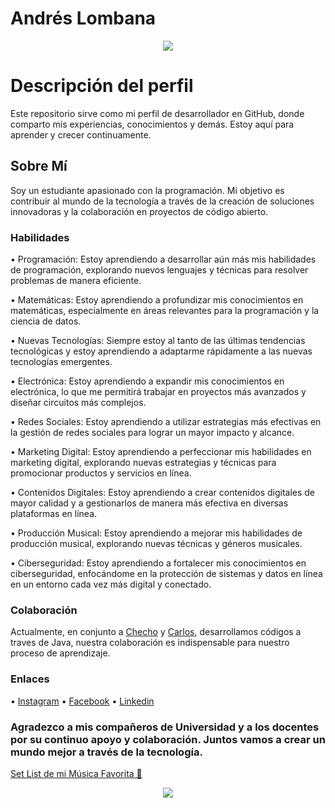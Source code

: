 # **Andrés Lombana**

<p align="center">
    <img src="https://pbs.twimg.com/media/EZhJveqWsAA_S6h.jpg">
</p>

# Descripción del perfil

Este repositorio sirve como mi perfil de desarrollador en GitHub, donde comparto mis experiencias, conocimientos y demás. Estoy aquí para aprender y crecer continuamente.

## Sobre Mí

Soy un estudiante apasionado con la programación. Mi objetivo es contribuir al mundo de la tecnología a través de la creación de soluciones innovadoras y la colaboración en proyectos de código abierto.

### Habilidades

• Programación: Estoy aprendiendo a desarrollar aún más mis habilidades de programación, explorando nuevos lenguajes y técnicas para resolver problemas de manera eficiente.

• Matemáticas: Estoy aprendiendo a profundizar mis conocimientos en matemáticas, especialmente en áreas relevantes para la programación y la ciencia de datos.

• Nuevas Tecnologías: Siempre estoy al tanto de las últimas tendencias tecnológicas y estoy aprendiendo a adaptarme rápidamente a las nuevas tecnologías emergentes.

• Electrónica: Estoy aprendiendo a expandir mis conocimientos en electrónica, lo que me permitirá trabajar en proyectos más avanzados y diseñar circuitos más complejos.

• Redes Sociales: Estoy aprendiendo a utilizar estrategias más efectivas en la gestión de redes sociales para lograr un mayor impacto y alcance.

• Marketing Digital: Estoy aprendiendo a perfeccionar mis habilidades en marketing digital, explorando nuevas estrategias y técnicas para promocionar productos y servicios en línea.

• Contenidos Digitales: Estoy aprendiendo a crear contenidos digitales de mayor calidad y a gestionarlos de manera más efectiva en diversas plataformas en línea.

• Producción Musical: Estoy aprendiendo a mejorar mis habilidades de producción musical, explorando nuevas técnicas y géneros musicales.

• Ciberseguridad: Estoy aprendiendo a fortalecer mis conocimientos en ciberseguridad, enfocándome en la protección de sistemas y datos en línea en un entorno cada vez más digital y conectado.

### Colaboración

Actualmente, en conjunto a [Checho](https://www.instagram.com/cherxxo_7/) y [Carlos](https://www.instagram.com/_carlos_arcos_/), desarrollamos códigos a traves de Java, nuestra colaboración es indispensable para nuestro proceso de aprendizaje.

### Enlaces
• [Instagram](https://www.instagram.com/lxmbana/)
• [Facebook](https://www.facebook.com/lombana511?locale=es_LA)
• [Linkedin](https://www.linkedin.com/in/andres-felipe-lombana-melo-30307b268/)

### Agradezco a mis compañeros de Universidad y a los docentes por su continuo apoyo y colaboración. Juntos vamos a crear un mundo mejor a través de la tecnología.

[Set List de mi Música Favorita 🎵](https://youtube.com/playlist?list=PLTUrBrZqDtkyzYz3RKRcZNeUshhzu77Tj&si=8KYyOBZhVC7clXDq)

<p align="center">
    <img src="https://pbs.twimg.com/media/E_Hp0WiWUAEp05t.jpg">
</p>
